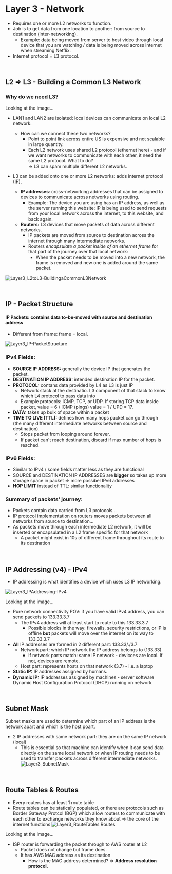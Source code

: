 # Layer 3 - Network
- Requires one or more L2 networks to function.
- Job is to get data from one location to another: from source to destination (inter-networking).
  - Example: data being moved from server to host video through local device that you are watching / data is being moved across internet when streaming Netflix.
- Internet protocol = L3 protocol.

<br>

## L2 => L3 - Building a Common L3 Network
### Why do we need L3?
Looking at the image...
- LAN1 and LAN2 are isolated: local devices can communicate on local L2 network.
  - How can we connect these two networks? 
    - Point to point link across entire US is expensive and not scalable in large quantity.
    - Each L2 network uses shared L2 protocol (ethernet here) - and if we want networks to communicate with each other, it need the same L2 protocol. What to do? <br>
=> L3 can spam multiple different L2 networks.

- L3 can be added onto one or more L2 networks: adds internet protocol (IP).
  - **IP addresses**: cross-networking addresses that can be assigned to devices to communicate across networks using routing. 
    - Example: The device you are using has an IP address, as well as the server running this website: IP is being used to send requests from your local network across the internet, to this website, and back again. 
  - **Routers:** L3 devices that move packets of data across different networks.
    - IP packets are moved from source to destination across the internet through many intermediate networks. 
    - Routers _encapsulate a packet inside of an ethernet frame_ for that part of the journey over that local network:
      - When the packet needs to be moved into a new network, the frame is removed and new one is added around the same packet.

![Layer3_L2toL3-BuildingaCommonL3Network](https://user-images.githubusercontent.com/72099370/167758496-b80947af-bd36-43d9-9344-e2fec62965f3.png)

<br>

## IP - Packet Structure
#### **IP Packets:** contains data to-be-moved with source and destination address
  - Different from frame: frame = local. 
  
![Layer3_IP-PacketStructure](https://user-images.githubusercontent.com/72099370/167762126-cad577af-4c99-4866-8fa0-a5138247fc0f.png)

### IPv4 Fields:
- **SOURCE IP ADDRESS:** generally the device IP that generates the packet.
- **DESTINATION IP ADDRESS:** intended destination IP for the packet.
- **PROTOCOL:** contans data provided by L4 as L3 is just IP
  - Network stack at the destinatio. L3 component of that stack to know which L4 protocol to pass data into
  - Example protocols: ICMP, TCP, or UDP. If storing TCP data inside packet, value = 6 / ICMP (pings) value = 1 / UPD = 17.
- **DATA:** takes up bulk of space within a packet
- **TIME TO LIVE (TTL):** defines how many hops packet can go through (the many different intermediate networks between source and destination). 
  - Stops packet from looping around forever.
  - If packet can't reach destination, discard if max number of hops is reached.
### IPv6 Fields:
 - Similar to IPv4 / some fields matter less as they are functional
 - SOURCE and DESTINATION IP ADDRESSES are **bigger** so takes up more storage space in packet => more possibel IPv6 addresses 
 - **HOP LIMIT** instead of TTL:  similar functionality
### Summary of packets' journey: 
- Packets contain data carried from L3 protocols...
- IP protocol implementation on routers moves packets between all networks from source to destination...
- As packets move through each intermediate L2 network, it will be inserted or encapsulated in a L2 frame specific for that network
  - A packet might exist in 10s of different frame throughout its route to its destination
 
 <br>
 
 ## IP Addressing (v4) - IPv4
 - IP addressing is what identifies a device which uses L3 IP networking. 

![Layer3_IPAddressing-IPv4](https://user-images.githubusercontent.com/72099370/167764583-b5ee6f75-697e-4287-8ee0-91b1c60e0cd5.png)

Looking at the image...
- Pure network connectivity POV: if you have valid IPv4 address, you can send packets to 133.33.3.7
  - The IPv4 address will at least start to route to this 133.33.3.7
    - Possible blocks in the way: firewalls, security restrictions, or IP is offline **but** packets will move over the internet on its way to 133.33.3.7
- **All** IP addresses are formed in 2 different part: 133.33/./3.7
  - Network part: which IP network the IP address belongs to (133.33)
    - If network parts match: same IP network - devicces are local. If not, devices are remote.  
  - Host part: represents hosts on that network (3.7) - i.e. a laptop
- **Static IP:** IP addresses assigned by humans.
- **Dynamic IP:** IP addresses assigned by machines - server software Dynamic Host Configuration Protocol (DHCP) running on network

<br>

## Subnet Mask
Subnet masks are used to determine which part of an IP address is the network apart and which is the host poart.
- 2 IP addresses with same network part: they are on the same IP network (local)
  - This is essential so that machine can identify when it can send data directly on the same local network or when IP routing needs to be used to transfer packets across different intermediate networks. 
![Layer3_SubnetMask](https://user-images.githubusercontent.com/72099370/167969551-12dfba68-6b29-404c-b236-22ba1a01374f.png)

<br>

## Route Tables & Routes
- Every routers has at least 1 route table
- Route tables can be statically populated, or there are protocols such as Border Gateway Protcol (BGP) which allow routers to communicate with each other to exchange networks they know about => the core of the internet functions
![Layer3_RouteTables Routes](https://user-images.githubusercontent.com/72099370/167970693-e75b1f84-0706-44d1-8ab1-cb0a1c153c06.png)

Looking at the image...
- ISP router is forwarding the packet through to AWS router at L2
  - Packet does not change but frame does.
  - It has AWS MAC address as its destination
    - How is the MAC address determined? => **Address resolution protocol.**
